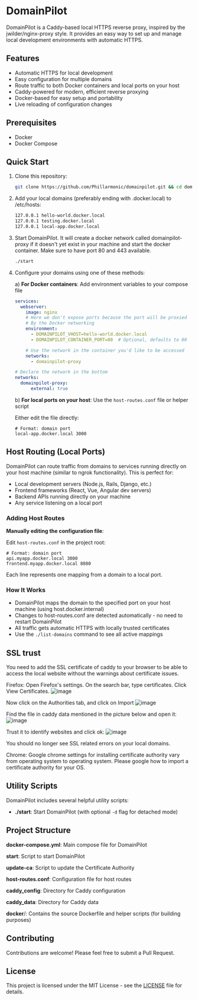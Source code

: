 # DomainPilot

DomainPilot is a Caddy-based local HTTPS reverse proxy, inspired by the jwilder/nginx-proxy style. It provides an easy way to set up and manage local development environments with automatic HTTPS.

## Features

- Automatic HTTPS for local development
- Easy configuration for multiple domains
- Route traffic to both Docker containers and local ports on your host
- Caddy-powered for modern, efficient reverse proxying
- Docker-based for easy setup and portability
- Live reloading of configuration changes

## Prerequisites

- Docker
- Docker Compose

## Quick Start

1. Clone this repository:
   
   ```bash
   git clone https://github.com/Phillarmonic/domainpilot.git && cd domainpilot
   ```

2. Add your local domains (preferably ending with .docker.local) to /etc/hosts:
   
   ```bash
   127.0.0.1 hello-world.docker.local
   127.0.0.1 testing.docker.local
   127.0.0.1 local-app.docker.local
   ```

3. Start DomainPilot. It will create a docker network called domainpilot-proxy if it doesn't yet exist in your machine and start the docker container. Make sure to have port 80 and 443 available.
   
   ```bash
   ./start
   ```

4. Configure your domains using one of these methods:
   
   a) **For Docker containers**: Add environment variables to your compose file
   
   ```yaml
   services:
     webserver:
       image: nginx
       # Here we don't expose ports because the port will be proxied
       # By the Docker networking
       environment:
         - DOMAINPILOT_VHOST=hello-world.docker.local
         - DOMAINPILOT_CONTAINER_PORT=80  # Optional, defaults to 80
   
       # Use the network in the container you'd like to be accessed
       networks:
         - domainpilot-proxy
   
   # Declare the network in the bottom
   networks:
     domainpilot-proxy:
         external: true
   ```
   
   b) **For local ports on your host**: Use the `host-routes.conf` file or helper script
   
   Either edit the file directly:
   
   ```
   # Format: domain port
   local-app.docker.local 3000
   ```

## Host Routing (Local Ports)

DomainPilot can route traffic from domains to services running directly on your host machine (similar to ngrok functionality). This is perfect for:

- Local development servers (Node.js, Rails, Django, etc.)
- Frontend frameworks (React, Vue, Angular dev servers)
- Backend APIs running directly on your machine
- Any service listening on a local port

### Adding Host Routes

**Manually editing the configuration file**:

Edit `host-routes.conf` in the project root:

```
# Format: domain port
api.myapp.docker.local 3000
frontend.myapp.docker.local 8080
```

Each line represents one mapping from a domain to a local port.

### How It Works

- DomainPilot maps the domain to the specified port on your host machine (using host.docker.internal)
- Changes to host-routes.conf are detected automatically - no need to restart DomainPilot
- All traffic gets automatic HTTPS with locally trusted certificates
- Use the `./list-domains` command to see all active mappings

## SSL trust

You need to add the SSL certificate of caddy to your browser to be able to access the local website without the warnings about certificate issues.

Firefox:
Open Firefox's settings. 
On the search bar, type certificates.
Click View Certificates.
![image](https://github.com/user-attachments/assets/f3a94653-b6e2-4eba-9af5-d298d7f3268f)

Now click on the Authorities tab, and click on Import
![image](https://github.com/user-attachments/assets/b1baabdc-6b67-4901-a1c9-792f12adc4ff)

Find the file in caddy data mentioned in the picture below and open it:
![image](https://github.com/user-attachments/assets/8b6ce6d8-24e9-449b-8d32-3842214c656d)

Trust it to identify websites and click ok:
![image](https://github.com/user-attachments/assets/37abda1e-54d3-48ec-b2fd-e5e481ce2b7e)

You should no longer see SSL related errors on your local domains.

Chrome:
Google chrome settings for installing certificate authority vary from operating system to operating system. Please google how to import a certificate authority for your OS.

## Utility Scripts

DomainPilot includes several helpful utility scripts:

- **./start**: Start DomainPilot (with optional `-d` flag for detached mode)

## Project Structure

**docker-compose.yml**: Main compose file for DomainPilot

**start**: Script to start DomainPilot

**update-ca**: Script to update the Certificate Authority

**host-routes.conf**: Configuration file for host routes

**caddy_config**: Directory for Caddy configuration

**caddy_data**: Directory for Caddy data

**docker**/: Contains the source Dockerfile and helper scripts (for building purposes)

## Contributing

Contributions are welcome! Please feel free to submit a Pull Request.

## License

This project is licensed under the MIT License - see the [LICENSE](LICENSE) file for details.